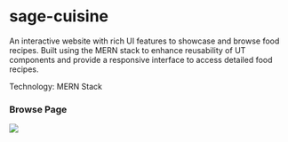 # sage-cuisine

An interactive website with rich UI features to showcase and browse food recipes. 
Built using the MERN stack to enhance reusability of UT components and provide a responsive interface to access detailed food recipes.

Technology: MERN Stack

<h3>Browse Page</h3>
<img src="https://user-images.githubusercontent.com/59914292/125449054-5e37aaf1-68ee-4ac9-b393-2d92f3ed7c70.jpg"></img>


